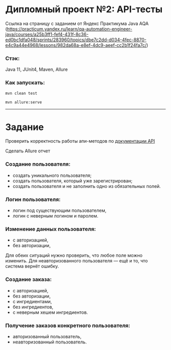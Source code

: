 # Дипломный проект №2: API-тесты
Ссылка на страницу с заданием от Яндекс Практикума Java AQA (https://practicum.yandex.ru/learn/qa-automation-engineer-java/courses/a25b3ff1-fef4-431f-8c36-ed0bc1dfa048/sprints/283960/topics/dbe7c2dd-d034-4fec-8870-e4c9a44e4968/lessons/982da68a-e8ef-4dc9-aeef-cc2b1f24fa7c/)

### Стэк:

Java 11, JUnit4, Maven, Allure

### Как запускать:

`mvn clean test`

`mvn allure:serve`

___________________________________________________________________________________
# Задание

Проверить корректность работы апи-методов по [документации API](https://code.s3.yandex.net/qa-automation-engineer/java/cheatsheets/paid-track/diplom/api-documentation.pdf)

Сделать Allure отчет

### Создание пользователя:
- создать уникального пользователя;
- создать пользователя, который уже зарегистрирован;
- создать пользователя и не заполнить одно из обязательных полей.

### Логин пользователя:
- логин под существующим пользователем,
- логин с неверным логином и паролем.

### Изменение данных пользователя:
- с авторизацией,
- без авторизации,

Для обеих ситуаций нужно проверить, что любое поле можно изменить. Для неавторизованного пользователя — ещё и то, что система вернёт ошибку.

### Создание заказа:
- с авторизацией,
- без авторизации,
- с ингредиентами,
- без ингредиентов,
- с неверным хешем ингредиентов.

### Получение заказов конкретного пользователя:
- авторизованный пользователь,
- неавторизованный пользователь.